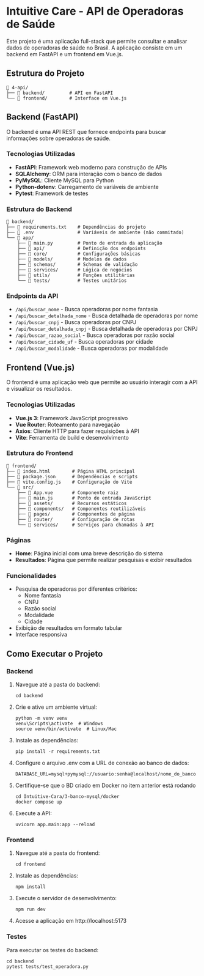 # Intuitive Care - API de Operadoras de Saúde

Este projeto é uma aplicação full-stack que permite consultar e analisar dados de operadoras de saúde no Brasil. A aplicação consiste em um backend em FastAPI e um frontend em Vue.js.

## Estrutura do Projeto

```
📁 4-api/
├── 📁 backend/         # API em FastAPI
└── 📁 frontend/        # Interface em Vue.js
```

## Backend (FastAPI)

O backend é uma API REST que fornece endpoints para buscar informações sobre operadoras de saúde.

### Tecnologias Utilizadas

- **FastAPI**: Framework web moderno para construção de APIs
- **SQLAlchemy**: ORM para interação com o banco de dados
- **PyMySQL**: Cliente MySQL para Python
- **Python-dotenv**: Carregamento de variáveis de ambiente
- **Pytest**: Framework de testes

### Estrutura do Backend

```
📁 backend/
├── 📄 requirements.txt    # Dependências do projeto
├── 📄 .env                # Variáveis de ambiente (não commitado)
└── 📁 app/
    ├── 📄 main.py         # Ponto de entrada da aplicação
    ├── 📁 api/            # Definição dos endpoints
    ├── 📁 core/           # Configurações básicas
    ├── 📁 models/         # Modelos de dados
    ├── 📁 schemas/        # Schemas de validação
    ├── 📁 services/       # Lógica de negócios
    ├── 📁 utils/          # Funções utilitárias
    └── 📁 tests/          # Testes unitários
```

### Endpoints da API

- `/api/buscar_nome` - Busca operadoras por nome fantasia
- `/api/buscar_detalhada_nome` - Busca detalhada de operadoras por nome
- `/api/buscar_cnpj` - Busca operadoras por CNPJ
- `/api/buscar_detalhada_cnpj` - Busca detalhada de operadoras por CNPJ
- `/api/buscar_razao_social` - Busca operadoras por razão social
- `/api/buscar_cidade_uf` - Busca operadoras por cidade
- `/api/buscar_modalidade` - Busca operadoras por modalidade

## Frontend (Vue.js)

O frontend é uma aplicação web que permite ao usuário interagir com a API e visualizar os resultados.

### Tecnologias Utilizadas

- **Vue.js 3**: Framework JavaScript progressivo
- **Vue Router**: Roteamento para navegação
- **Axios**: Cliente HTTP para fazer requisições à API
- **Vite**: Ferramenta de build e desenvolvimento

### Estrutura do Frontend

```
📁 frontend/
├── 📄 index.html        # Página HTML principal
├── 📄 package.json      # Dependências e scripts
├── 📄 vite.config.js    # Configuração do Vite
└── 📁 src/
    ├── 📄 App.vue       # Componente raiz
    ├── 📄 main.js       # Ponto de entrada JavaScript
    ├── 📁 assets/       # Recursos estáticos
    ├── 📁 components/   # Componentes reutilizáveis
    ├── 📁 pages/        # Componentes de página
    ├── 📁 router/       # Configuração de rotas
    └── 📁 services/     # Serviços para chamadas à API
```

### Páginas

- **Home**: Página inicial com uma breve descrição do sistema
- **Resultados**: Página que permite realizar pesquisas e exibir resultados

### Funcionalidades

- Pesquisa de operadoras por diferentes critérios:
  - Nome fantasia
  - CNPJ
  - Razão social
  - Modalidade
  - Cidade
- Exibição de resultados em formato tabular
- Interface responsiva

## Como Executar o Projeto

### Backend

1. Navegue até a pasta do backend:
   ```
   cd backend
   ```
2. Crie e ative um ambiente virtual:
   ```
   python -m venv venv
   venv\Scripts\activate  # Windows
   source venv/bin/activate  # Linux/Mac
   ```
3. Instale as dependências:
   ```
   pip install -r requirements.txt
   ```
4. Configure o arquivo .env com a URL de conexão ao banco de dados:
   ```
   DATABASE_URL=mysql+pymysql://usuario:senha@localhost/nome_do_banco
   ```
5. Certifique-se que o BD criado em Docker no item anterior está rodando
   ```
   cd Intuitive-Cara/3-banco-mysql/docker
   docker compose up
   ```
6. Execute a API:
   ```
   uvicorn app.main:app --reload
   ```

### Frontend

1. Navegue até a pasta do frontend:
   ```
   cd frontend
   ```
2. Instale as dependências:
   ```
   npm install
   ```
3. Execute o servidor de desenvolvimento:
   ```
   npm run dev
   ```
4. Acesse a aplicação em http://localhost:5173

### Testes

Para executar os testes do backend:

```
cd backend
pytest tests/test_operadora.py
```
